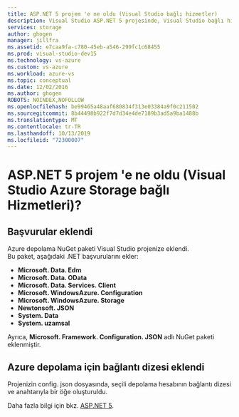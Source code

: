 ```yaml
---
title: ASP.NET 5 projem 'e ne oldu (Visual Studio bağlı hizmetler)
description: Visual Studio ASP.NET 5 projesinde, Visual Studio bağlı hizmetleri kullanılarak bir Azure depolama hesabına bağlandıktan sonra ne olacağı açıklanmaktadır
services: storage
author: ghogen
manager: jillfra
ms.assetid: e7caa9fa-c780-45eb-a546-299fc1c68455
ms.prod: visual-studio-dev15
ms.technology: vs-azure
ms.custom: vs-azure
ms.workload: azure-vs
ms.topic: conceptual
ms.date: 12/02/2016
ms.author: ghogen
ROBOTS: NOINDEX,NOFOLLOW
ms.openlocfilehash: be99465a48aaf680834f313e03384a9f0c211502
ms.sourcegitcommit: 8b44498b922f7d7d34e4de7189b3ad5a9ba1488b
ms.translationtype: MT
ms.contentlocale: tr-TR
ms.lasthandoff: 10/13/2019
ms.locfileid: "72300007"
---
```

# <a name="what-happened-to-my-aspnet-5-project-visual-studio-azure-storage-connected-services"></a>ASP.NET 5 projem 'e ne oldu (Visual Studio Azure Storage bağlı Hizmetleri)?
## <a name="references-added"></a>Başvurular eklendi
Azure depolama NuGet paketi Visual Studio projenize eklendi.  
Bu paket, aşağıdaki .NET başvurularını ekler:

* **Microsoft. Data. Edm**
* **Microsoft. Data. OData**
* **Microsoft. Data. Services. Client**
* **Microsoft. WindowsAzure. Configuration**
* **Microsoft. WindowsAzure. Storage**
* **Newtonsoft. JSON**
* **System. Data**
* **System. uzamsal**

Ayrıca, **Microsoft. Framework. Configuration. JSON** adlı NuGet paketi eklenmiştir.

## <a name="connection-string-for-azure-storage-added"></a>Azure depolama için bağlantı dizesi eklendi
Projenizin config. json dosyasında, seçili depolama hesabının bağlantı dizesi ve anahtarıyla bir öğe oluşturuldu.

Daha fazla bilgi için bkz. [ASP.NET 5](https://www.asp.net/vnext).

